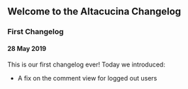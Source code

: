 ## Welcome to the Altacucina Changelog

### First Changelog
#### 28 May 2019

This is our first changelog ever! Today we introduced:

* A fix on the comment view for logged out users

